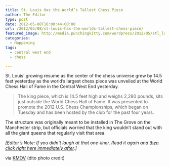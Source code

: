 ```yaml
---
title: St. Louis Has the World’s Tallest Chess Piece
author: The Editor
type: post
date: 2012-05-08T16:00:44+00:00
url: /2012/05/08/st-louis-has-the-worlds-tallest-chess-piece/
featured_image: http://media.punchingkitty.com/wordpress/2012/05/stl_largest_chess_piece.jpeg
categories:
  - Happening
tags:
  - central west end
  - chess

---
```

St. Louis&#8217; growing resume as the center of the chess universe grew by 14.5 feet yesterday as the world&#8217;s largest chess piece was unveiled at the World Chess Hall of Fame in the Central West End yesterday.

> The king piece, which is 14.5 feet high and weighs 2,280 pounds, sits just outside the World Chess Hall of Fame. It was presented to promote the 2012 U.S. Chess Championships, which began on Tuesday and has been hosted by the club for the past four years.

The structure was originally meant to be installed in The Grove on the Manchester strip, but officials worried that the king wouldn&#8217;t stand out with all the giant queens that regularly visit that area.

_[Editor&#8217;s Note: If you didn&#8217;t laugh at that one-liner. Read it again and <a href="http://www.youtube.com/watch?v=oShTJ90fC34" target="_blank">then click right here immediately after</a>.]_

via <a href="http://www.kmov.com/news/local/Worlds-tallest-chess-piece-unveiled-in-Central-West-End-150471275.html" target="_blank">KMOV</a> (dito photo credit)